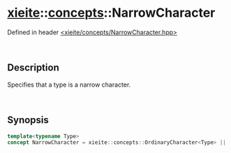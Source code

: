# [xieite](../xieite.md)\:\:[concepts](../concepts.md)\:\:NarrowCharacter
Defined in header [<xieite/concepts/NarrowCharacter.hpp>](../../include/xieite/concepts/NarrowCharacter.hpp)

&nbsp;

## Description
Specifies that a type is a narrow character.

&nbsp;

## Synopsis
```cpp
template<typename Type>
concept NarrowCharacter = xieite::concepts::OrdinaryCharacter<Type> || std::same_as<std::remove_cv_t<Type>, char8_t>;
```
